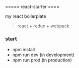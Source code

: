 ===== react-starter ====

my react boilerplate

> react + redux + webpack

### start
* npm install
* npm run dev (in development)
* npm run prod (in production)
